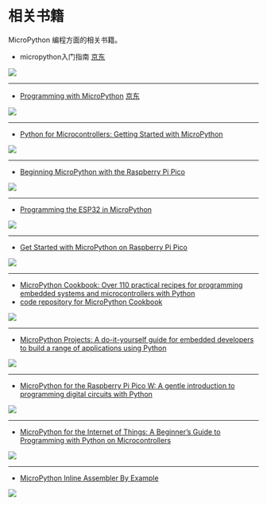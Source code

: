 # 相关书籍

MicroPython 编程方面的相关书籍。

* micropython入门指南  [京东](https://item.jd.com/12281258.html)

![](micropython入门指南.webp)

<hr>

* [Programming with MicroPython](https://www.oreilly.com/library/view/programming-with-micropython/9781491972724/)  [京东](https://item.jd.com/25161678471.html)

![](programming_with_micropython.webp)

<hr>

* [Python for Microcontrollers: Getting Started with MicroPython](https://www.amazon.com/Python-Microcontrollers-Getting-Started-MicroPython/dp/1259644537/)

![](python_for_microcontrollers.webp)

<hr>

* [Beginning MicroPython with the Raspberry Pi Pico](https://www.amazon.com/Beginning-MicroPython-Raspberry-Pico-Electronics/dp/1484281349)

![](beginning_microPython_with_the_raspberry_pi_pico.webp)

<hr>

* [Programming the ESP32 in MicroPython](https://www.amazon.com/Programming-ESP32-MicroPython-Harry-Fairhead-ebook/dp/B0C8NV75TF)

![](programming_the_esp32_in_micropython.webp)

<hr>

* [Get Started with MicroPython on Raspberry Pi Pico](https://www.amazon.com/Get-Started-MicroPython-Raspberry-Pico-ebook/dp/B0CZG2DKL4)

![](get_started_with_micropython_on_raspberry_pi_pico.webp)

<hr>

* [MicroPython Cookbook: Over 110 practical recipes for programming embedded systems and microcontrollers with Python](https://www.amazon.com/MicroPython-Cookbook-practical-programming-microcontrollers-ebook/dp/B07QXT664P)
* [code repository for MicroPython Cookbook](https://github.com/PacktPublishing/MicroPython-Cookbook)

![](microPython_cookbook.webp)

<hr>

* [MicroPython Projects: A do-it-yourself guide for embedded developers to build a range of applications using Python](https://www.amazon.com/MicroPython-Projects-do-yourself-applications/dp/1789958032)

![](micropython_projects.webp)

<hr>

* [MicroPython for the Raspberry Pi Pico W: A gentle introduction to programming digital circuits with Python](https://www.amazon.com/MicroPython-Raspberry-Pico-introduction-programming/dp/B0BKSCV18D)

![](micropython_for_the_raspberry_pi_pico_w.webp)

<hr>

* [MicroPython for the Internet of Things: A Beginner’s Guide to Programming with Python on Microcontrollers](https://www.amazon.com/MicroPython-Internet-Things-Programming-Microcontrollers-ebook/dp/B0CRGM5QMQ)

![](micropython_for_the_internet_of_things.webp)

<hr>

* [MicroPython Inline Assembler By Example](https://www.amazon.com/MicroPython-Inline-Assembler-Example-Magda-ebook/dp/B07ZQLSJHF)

![](micropython_inline_assembler_by_example.webp)
